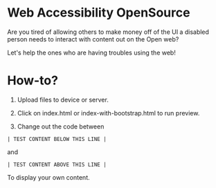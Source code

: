# Web Accessibility OpenSource

Are you tired of allowing others to make money off of the UI a disabled person needs to interact with content out on the Open web?

Let's help the ones who are having troubles using the web!

# How-to?

1. Upload files to device or server.

2. Click on index.html or index-with-bootstrap.html to run preview.

3. Change out the code between 

```| TEST CONTENT BELOW THIS LINE |```

and 

```| TEST CONTENT ABOVE THIS LINE | ```

To display your own content.